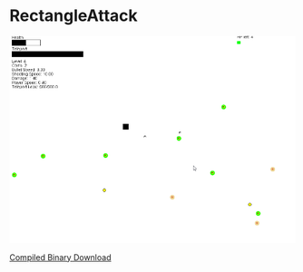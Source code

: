 # RectangleAttack
![RectangleAttack](https://raw.githubusercontent.com/MantasMikal/RectangleAttack/master/Compiled%20Binary/Preview.gif)

[Compiled Binary Download](https://github.com/MantasMikal/RectangleAttack/tree/master/Compiled%20Binary)
